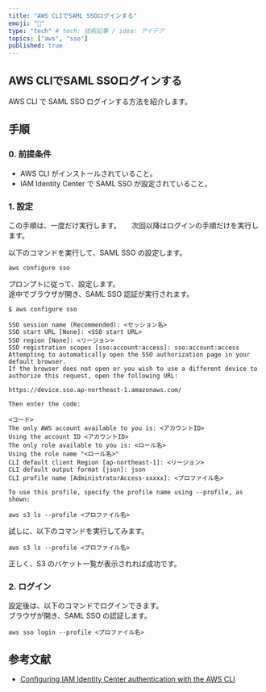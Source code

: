 ```yaml
---
title: "AWS CLIでSAML SSOログインする"
emoji: "💨"
type: "tech" # tech: 技術記事 / idea: アイデア
topics: ["aws", "sso"]
published: true
---
```


## AWS CLIでSAML SSOログインする

AWS CLI で SAML SSO ログインする方法を紹介します。  

## 手順

### 0. 前提条件

- AWS CLI がインストールされていること。
- IAM Identity Center で SAML SSO が設定されていること。

### 1. 設定

この手順は、一度だけ実行します。 　
次回以降はログインの手順だけを実行します。  

以下のコマンドを実行して、SAML SSO の設定します。  

```shell
aws configure sso
```

プロンプトに従って、設定します。  
途中でブラウザが開き、SAML SSO 認証が実行されます。  

```shell
$ aws configure sso

SSO session name (Recommended): <セッション名>
SSO start URL [None]: <SSO start URL>
SSO region [None]: <リージョン>
SSO registration scopes [sso:account:access]: sso:account:access
Attempting to automatically open the SSO authorization page in your default browser.
If the browser does not open or you wish to use a different device to authorize this request, open the following URL:

https://device.sso.ap-northeast-1.amazonaws.com/

Then enter the code:

<コード>
The only AWS account available to you is: <アカウントID>
Using the account ID <アカウントID>
The only role available to you is: <ロール名>
Using the role name "<ロール名>"
CLI default client Region [ap-northeast-1]: <リージョン>
CLI default output format [json]: json
CLI profile name [AdministratorAccess-xxxxx]: <プロファイル名>

To use this profile, specify the profile name using --profile, as shown:

aws s3 ls --profile <プロファイル名>
```

試しに、以下のコマンドを実行してみます。  

```shell
aws s3 ls --profile <プロファイル名>
```

正しく、S3 のバケット一覧が表示されれば成功です。  

### 2. ログイン

設定後は、以下のコマンドでログインできます。  
ブラウザが開き、SAML SSO の認証します。  

```shell
aws sso login --profile <プロファイル名>
```

## 参考文献

- [Configuring IAM Identity Center authentication with the AWS CLI](https://docs.aws.amazon.com/cli/latest/userguide/cli-configure-sso.html)
